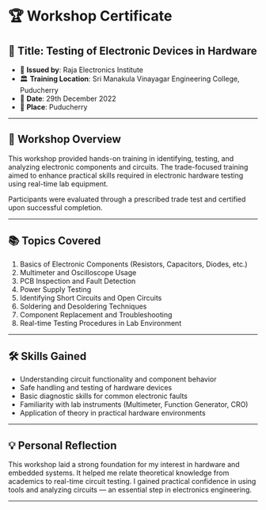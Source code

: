 # 🏆 Workshop Certificate

## 🔧 Title: **Testing of Electronic Devices in Hardware**

- 🏫 **Issued by**: Raja Electronics Institute  
- 🏛️ **Training Location**: Sri Manakula Vinayagar Engineering College, Puducherry  
- 📅 **Date**: 29th December 2022   
- 📍 **Place**: Puducherry  

---

## 🧠 Workshop Overview

This workshop provided hands-on training in identifying, testing, and analyzing electronic components and circuits. The trade-focused training aimed to enhance practical skills required in electronic hardware testing using real-time lab equipment.

Participants were evaluated through a prescribed trade test and certified upon successful completion.

---

## 📚 Topics Covered

1. Basics of Electronic Components (Resistors, Capacitors, Diodes, etc.)  
2. Multimeter and Oscilloscope Usage  
3. PCB Inspection and Fault Detection  
4. Power Supply Testing  
5. Identifying Short Circuits and Open Circuits  
6. Soldering and Desoldering Techniques  
7. Component Replacement and Troubleshooting  
8. Real-time Testing Procedures in Lab Environment  

---

## 🛠️ Skills Gained

- Understanding circuit functionality and component behavior  
- Safe handling and testing of hardware devices  
- Basic diagnostic skills for common electronic faults  
- Familiarity with lab instruments (Multimeter, Function Generator, CRO)  
- Application of theory in practical hardware environments  

---

## 💡 Personal Reflection

This workshop laid a strong foundation for my interest in hardware and embedded systems. It helped me relate theoretical knowledge from academics to real-time circuit testing. I gained practical confidence in using tools and analyzing circuits — an essential step in electronics engineering.

---
